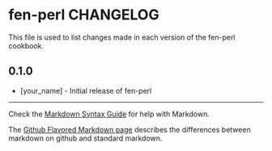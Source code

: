 fen-perl CHANGELOG
==================

This file is used to list changes made in each version of the fen-perl cookbook.

0.1.0
-----
- [your_name] - Initial release of fen-perl

- - -
Check the [Markdown Syntax Guide](http://daringfireball.net/projects/markdown/syntax) for help with Markdown.

The [Github Flavored Markdown page](http://github.github.com/github-flavored-markdown/) describes the differences between markdown on github and standard markdown.
